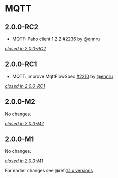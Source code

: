 # MQTT

## 2.0.0-RC2

- MQTT: Paho client 1.2.2 [#2236](https://github.com/akka/alpakka/issues/2236) by [@ennru](https://github.com/ennru)

[*closed in 2.0.0-RC2*](https://github.com/akka/alpakka/issues?q=is%3Aclosed+milestone%3A2.0.0-RC2+label%3Ap%3Amqtt)


## 2.0.0-RC1

- MQTT: improve MqttFlowSpec [#2210](https://github.com/akka/alpakka/issues/2210) by [@ennru](https://github.com/ennru)

[*closed in 2.0.0-RC1*](https://github.com/akka/alpakka/issues?q=is%3Aclosed+milestone%3A2.0.0-RC1+label%3Ap%3Amqtt)

## 2.0.0-M2

No changes.

[*closed in 2.0.0-M2*](https://github.com/akka/alpakka/issues?q=is%3Aclosed+milestone%3A2.0.0-M2+label%3Ap%3Amqtt)


## 2.0.0-M1

No changes.

[*closed in 2.0.0-M1*](https://github.com/akka/alpakka/issues?q=is%3Aclosed+milestone%3A2.0.0-M1+label%3Ap%3Amqtt)

For earlier changes see @ref:[1.1.x versions](../1.1.x/mqtt.md)
